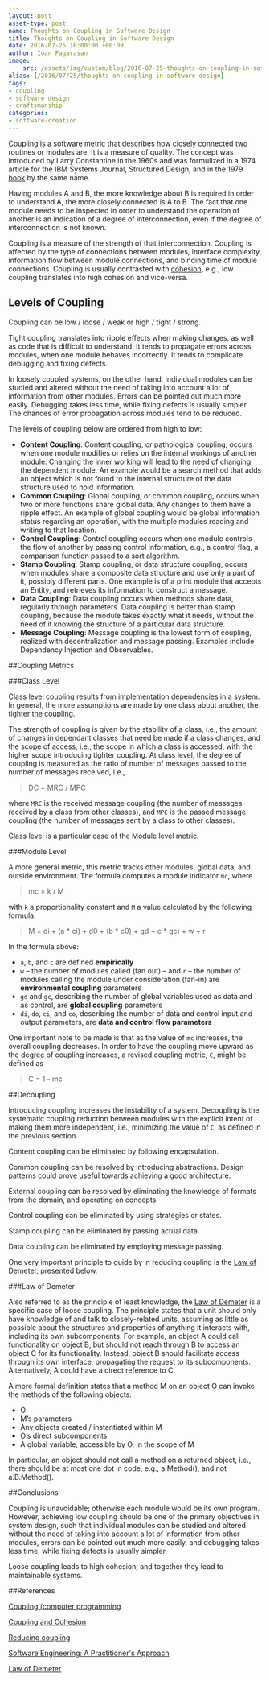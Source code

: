 ```yaml
---
layout: post
asset-type: post
name: Thoughts on Coupling in Software Design
title: Thoughts on Coupling in Software Design
date: 2016-07-25 10:00:00 +00:00
author: Ioan Fagarasan
image:
    src: /assets/img/custom/blog/2016-07-25-thoughts-on-coupling-in-software-design.png
alias: [/2016/07/25/thoughts-on-coupling-in-software-design]
tags:
- coupling
- software design
- craftsmanship
categories:
- software-creation
---
```


Coupling is a software metric that describes how closely connected two routines or modules are. It is a measure of quality. The concept was introduced by Larry Constantine in the 1960s and was formulized in a 1974 article for the IBM Systems Journal, Structured Design, and in the 1979 [book](http://www.win.tue.nl/~wstomv/quotes/structured-design.html) by the same name.

Having modules A and B, the more knowledge about B is required in order to understand A, the more closely connected is A to B. The fact that one module needs to be inspected in order to understand the operation of another is an indication of a degree of interconnection, even if the degree of interconnection is not known.

Coupling is a measure of the strength of that interconnection. Coupling is affected by the type of connections between modules, interface complexity, information flow between module connections, and binding time of module connections.
Coupling is usually contrasted with [cohesion](http://www.codurance.com/software-creation/2016/03/03/cohesion-cornerstone-software-design/), e.g., low coupling translates into high cohesion and vice-versa.


## Levels of Coupling

 
Coupling can be low / loose / weak or high / tight / strong.

Tight coupling translates into ripple effects when making changes, as well as code that is difficult to understand. It tends to propagate errors across modules, when one module behaves incorrectly. It tends to complicate debugging and fixing defects.

In loosely coupled systems, on the other hand, individual modules can be studied and altered without the need of taking into account a lot of information from other modules. Errors can be pointed out much more easily. Debugging takes less time, while fixing defects is usually simpler. The chances of error propagation across modules tend to be reduced.

The levels of coupling below are ordered from high to low:

  * **Content Coupling**: Content coupling, or pathological coupling, occurs when one module modifies or relies on the internal workings of another module. Changing the inner working will lead to the need of changing the dependent module. An example would be a search method that adds an object which is not found to the internal structure of the data structure used to hold information.
  * **Common Coupling**: Global coupling, or common coupling, occurs when two or more functions share global data. Any changes to them have a ripple effect.
  An example of global coupling would be global information status regarding an operation, with the multiple modules reading and writing to that location.
  * **Control Coupling**: Control coupling occurs when one module controls the flow of another by passing control information, e.g., a control flag, a comparison function passed to a sort algorithm.
  * **Stamp Coupling**: Stamp coupling, or data structure coupling, occurs when modules share a composite data structure and use only a part of it, possibly different parts. One example is of a print module that accepts an Entity, and retrieves its information to construct a message.
  * **Data Coupling**: Data coupling occurs when methods share data, regularly through parameters. Data coupling is better than stamp coupling, because the module takes exactly what it needs, without the need of it knowing the structure of a particular data structure.
  * **Message Coupling**: Message coupling is the lowest form of coupling, realized with decentralization and message passing. Examples include Dependency Injection and Observables.



##Coupling Metrics

 

###Class Level
 
Class level coupling results from implementation dependencies in a system. In general, the more assumptions are made by one class about another, the tighter the coupling.

The strength of coupling is given by the stability of a class, i.e., the amount of changes in dependant classes that need be made if a class changes, and the scope of access, i.e., the scope in which a class is accessed, with the higher scope introducing tighter coupling.
At class level, the degree of coupling is measured as the ratio of number of messages passed to the number of messages received, i.e.,

> DC = MRC / MPC

where `MRC` is the received message coupling (the number of messages received by a class from other classes), and `MPC` is the passed message coupling (the number of messages sent by a class to other classes).

Class level is a particular case of the Module level metric.


###Module Level
 
A more general metric, this metric tracks other modules, global data, and outside environment.  The formula computes a module indicator `mc`, where

> mc = k / M

with `k` a proportionality constant and `M` a value calculated by the following formula:

> M = di + (a * ci) + d0 + (b * c0) + gd + c * gc) + w + r

In the formula above:

  * `a`, `b`, and `c` are defined **empirically**
  * `w` – the number of modules called (fan out) – and `r` – the number of modules calling the module under consideration (fan-in) are **environmental coupling** parameters
  * `gd` and `gc`, describing the number of global variables used as data and as control, are   **global coupling** parameters
  * `di`, `do`, `ci`, and `co`, describing the number of data and control input and output parameters, are **data and control flow parameters**

One important note to be made is that as the value of `mc` increases, the overall coupling decreases. In order to have the coupling move upward as the degree of coupling increases, a revised coupling metric, `C`, might be defined as

> C = 1 - mc


##Decoupling
 
Introducing coupling increases the instability of a system. Decoupling is the systematic coupling reduction between modules with the explicit intent of making them more independent, i.e., minimizing the value of `C`, as defined in the previous section.

Content coupling can be eliminated by following encapsulation.

Common coupling can be resolved by introducing abstractions. Design patterns could prove useful towards achieving a good architecture.

External coupling can be resolved by eliminating the knowledge of formats from the domain, and operating on concepts.

Control coupling can be eliminated by using strategies or states.

Stamp coupling can be eliminated by passing actual data.

Data coupling can be eliminated by employing message passing.

[law-of-demeter]: https://en.wikipedia.org/wiki/Law_of_Demeter "Law of Demeter"
One very important principle to guide by in reducing coupling is the [Law of Demeter][law-of-demeter], presented below.
 

###Law of Demeter
 
Also referred to as the principle of least knowledge, the [Law of Demeter][law-of-demeter] is a specific case of loose coupling. The principle states that a unit should only have knowledge of and talk to closely-related units, assuming as little as possible about the structures and properties of anything it interacts with, including its own subcomponents. For example, an object A could call functionality on object B, but should not reach through B to access an object C for its functionality. Instead, object B should facilitate access through its own interface, propagating the request to its subcomponents. Alternatively, A could have a direct reference to C.

A more formal definition states that a method M on an object O can invoke the methods of the following objects:

  * O
  * M’s parameters
  * Any objects created / instantiated within M
  * O’s direct subcomponents
  * A global variable, accessible by O, in the scope of M
 
In particular, an object should not call a method on a returned object, i.e., there should be at most one dot in code, e.g., a.Method(), and not a.B.Method().

##Conclusions
 
Coupling is unavoidable; otherwise each module would be its own program. However, achieving low coupling should be one of the primary objectives in system design, such that individual modules can be studied and altered without the need of taking into account a lot of information from other modules, errors can be pointed out much more easily, and debugging takes less time, while fixing defects is usually simpler.

Loose coupling leads to high cohesion, and together they lead to maintainable systems.
 
 
##References

[Coupling (computer programming](https://en.wikipedia.org/wiki/Coupling_(computer_programming))

[Coupling and Cohesion](http://c2.com/cgi/wiki?CouplingAndCohesion)

[Reducing coupling](http://www.martinfowler.com/ieeeSoftware/coupling.pdf)

[Software Engineering: A Practitioner's Approach](http://www.vumultan.com/Books/CS605-Software%20Engineering%20Practitioner%E2%80%99s%20Approach%20%20by%20Roger%20S.%20Pressman%20.pdf)

[Law of Demeter](https://en.wikipedia.org/wiki/Law_of_Demeter)	
